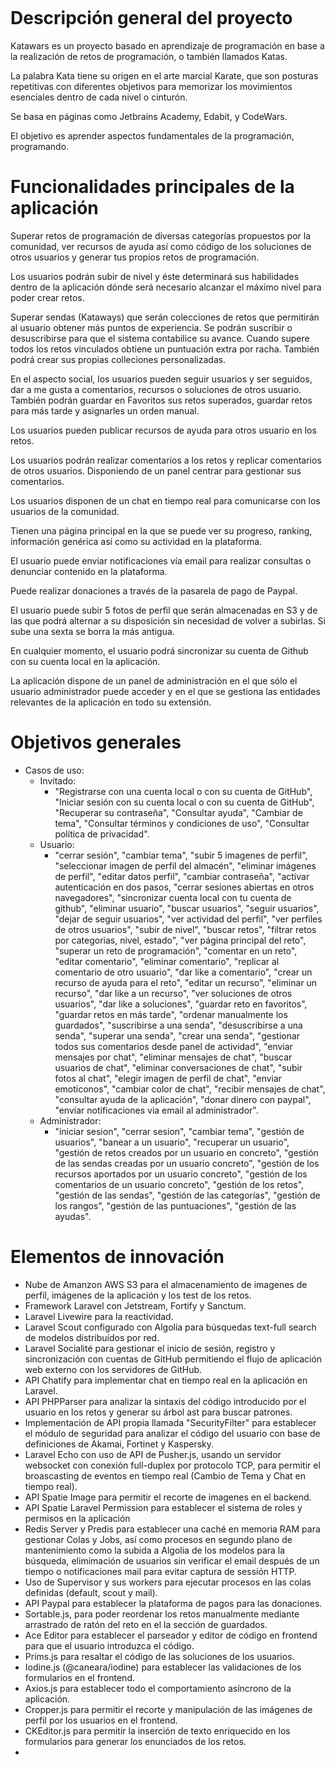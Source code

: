<p align="center"><img src="https://s3.eu-south-2.amazonaws.com/katawars.es/app/logo/logo8.png" alt="" /></p>

<h1>Descripción general del proyecto</h1>

<p>Katawars es un proyecto basado en aprendizaje de programación en base a la realización de retos
de programación, o también llamados Katas.</p>

<p>La palabra Kata tiene su origen en el arte marcial Karate, que son posturas repetitivas con diferentes objetivos para memorizar los movimientos
esenciales dentro de cada nivel o cinturón.</p>
<p>Se basa en páginas como Jetbrains Academy, Edabit, y CodeWars.</p>
<p>El objetivo es aprender aspectos fundamentales de la programación, programando.</p>

<h1>Funcionalidades principales de la aplicación</h1>
<p>Superar retos de programación de diversas categorías propuestos por la comunidad, ver recursos de ayuda así como código de los soluciones de otros usuarios y generar tus propios retos de programación.</p>
<p>Los usuarios podrán subir de nivel y éste determinará sus habilidades dentro de la aplicación dónde será necesario alcanzar el máximo nivel para poder crear retos.</p>
<p>Superar sendas (Kataways) que serán colecciones de retos que permitirán al usuario obtener más puntos de experiencia. Se podrán suscribir o desuscribirse para que el sistema contabilice su avance.
Cuando supere todos los retos vinculados obtiene un puntuación extra por racha. También podrá crear sus propias colleciones personalizadas.
</p>

En el aspecto social, los usuarios pueden seguir usuarios y ser seguidos, dar a me gusta a comentarios, recursos o soluciones de otros usuario. También podrán guardar en Favoritos sus retos superados, guardar retos para más tarde y asignarles un orden manual.

Los usuarios pueden publicar recursos de ayuda para otros usuario en los retos.

Los usuarios podrán realizar comentarios a los retos y replicar comentarios de otros usuarios. Disponiendo de un panel centrar para gestionar sus comentarios.

Los usuarios disponen de un chat en tiempo real para comunicarse con los usuarios de la comunidad.

Tienen una página principal en la que se puede ver su progreso, ranking, información genérica así como su actividad en la plataforma.

El usuario puede enviar notificaciones vía email para realizar consultas o denunciar contenido en la plataforma.

Puede realizar donaciones a través de la pasarela de pago de Paypal.

El usuario puede subir 5 fotos de perfil que serán almacenadas en S3 y de las que podrá alternar a su disposición sin necesidad de volver a subirlas. Si sube una sexta se borra la más antigua.

En cualquier momento, el usuario podrá sincronizar su cuenta de Github con su cuenta local en la aplicación.

La aplicación dispone de un panel de administración en el que sólo el usuario administrador
puede acceder y en el que se gestiona las entidades relevantes de la aplicación en todo su extensión.
            
<h1>Objetivos generales</h1>
<ul>
    <li>Casos de uso:
        <ul>
            <li>Invitado:
                <ul>
                    <li> "Registrarse con una cuenta local o con su cuenta de GitHub", "Iniciar sesión con su cuenta local o con su cuenta de GitHub",
                         "Recuperar su contraseña", "Consultar ayuda", "Cambiar de tema", "Consultar términos y condiciones de uso", "Consultar política de privacidad".
                    </li>
                </ul>
            </li>
            <li>Usuario: 
                <ul>
                    <li> "cerrar sesión", "cambiar tema", "subir 5 imagenes de perfil", "seleccionar imagen de perfil del almacén", "eliminar imágenes de perfil", "editar datos perfil", "cambiar contraseña", "activar autenticación en dos pasos, "cerrar sesiones abiertas en otros navegadores", "sincronizar cuenta local con tu cuenta de github", "eliminar usuario", "buscar usuarios", "seguir usuarios", "dejar de seguir usuarios",  "ver actividad del perfil", "ver perfiles de otros usuarios", "subir de nivel", "buscar retos", "filtrar retos por categorias, nivel, estado", "ver página principal del reto", "superar un reto de programación", "comentar en un reto", "editar comentario", "eliminar comentario", "replicar al comentario de otro usuario", "dar like a comentario", "crear un recurso de ayuda para el reto", "editar un recurso", "eliminar un recurso", "dar like a un recurso", "ver soluciones de otros usuarios", "dar like a soluciones", "guardar reto en favoritos", "guardar retos en más tarde", "ordenar manualmente los guardados", "suscribirse a una senda", "desuscribirse a una senda", "superar una senda", "crear una senda", "gestionar todos sus comentarios desde panel de actividad", "enviar
mensajes por chat", "eliminar mensajes de chat", "buscar usuarios de chat", "eliminar conversaciones de chat", "subir fotos al chat", "elegir imagen de perfil de chat", "enviar emoticonos", "cambiar color de chat", "recibir mensajes de chat", "consultar ayuda de la aplicación", "donar dinero con paypal", "enviar notificaciones via email al administrador".</li></ul></li>
            <li> Administrador: 
                <ul>
                    <li> "iniciar sesion", "cerrar sesion", "cambiar tema", "gestión de usuarios", "banear a un usuario", "recuperar un usuario", "gestión de retos creados por un usuario en concreto", "gestión de las sendas creadas por un usuario concreto", "gestión de los recursos aportados por un usuario concreto", "gestión de los comentarios de un usuario concreto", "gestión de los retos", "gestión de las sendas", "gestión de las categorías", "gestión de los rangos", "gestión de las puntuaciones", "gestión de las ayudas".</li></ul></li>
        </ul>
    </li>
</ul>

<h1> Elementos de innovación</h1>
<ul>
    <li> Nube de Amanzon AWS S3 para el almacenamiento de imagenes de perfil, imágenes de la aplicación y los test de los retos.</li>
    <li> Framework Laravel con Jetstream, Fortify y Sanctum.</li>
    <li> Laravel Livewire para la reactividad.</li>
    <li> Laravel Scout configurado con Algolia para búsquedas text-full search de modelos distribuídos por red.</li>
    <li> Laravel Socialité para gestionar el inicio de sesión, registro y sincronización con cuentas de GitHub permitiendo el flujo de aplicación web externo con los servidores de GitHub.</li>
    <li> API Chatify para implementar chat en tiempo real en la aplicación en Laravel.</li>
    <li> API PHPParser para analizar la sintaxis del código introducido por el usuario en los retos y generar su árbol ast para buscar patrones.</li>
    <li> Implementación de API propia llamada "SecurityFilter" para establecer el módulo de seguridad para analizar el código del usuario con base de definiciones de Akamai, Fortinet y Kaspersky.</li>
    <li> Laravel Echo con uso de API de Pusher.js, usando un servidor websocket con conexión full-duplex por protocolo TCP, para permitir el broascasting de eventos en tiempo real (Cambio de Tema y Chat en tiempo real).</li>
    <li> API Spatie Image para permitir el recorte de imagenes en el backend.</li>
    <li> API Spatie Laravel Permission para establecer el sistema de roles y permisos en la aplicación</li>
    <li> Redis Server y Predis para establecer una caché en memoria RAM para gestionar Colas y Jobs, así como procesos en segundo plano de mantenimiento como la subida a Algolia de los modelos para la búsqueda, elimimación de usuarios sin verificar el email después de un tiempo o notificaciones mail para evitar captura de sessión HTTP.</li>
    <li> Uso de Supervisor y sus workers para ejecutar procesos en las colas definidas (default, scout y mail).</li>
    <li> API Paypal para establecer la plataforma de pagos para las donaciones.</li>
    <li> Sortable.js, para poder reordenar los retos manualmente mediante arrastrado de ratón del reto en el la sección de guardados.</li>
    <li> Ace Editor para establecer el parseador y editor de código en frontend para que el usuario introduzca el código.</li>
    <li> Prims.js para resaltar el código de las soluciones de los usuarios.</li>
    <li> Iodine.js (@caneara/iodine) para establecer las validaciones de los formularios en el frontend.</li>
    <li> Axios.js para establecer todo el comportamiento asíncrono de la aplicación.</li>
    <li> Cropper.js para permitir el recorte y manipulación de las imágenes de perfil por los usuarios en el frontend.</li>
    <li> CKEditor.js para permitir la inserción de texto enriquecido en los formularios para generar los enunciados de los retos.<li>
</ul>
